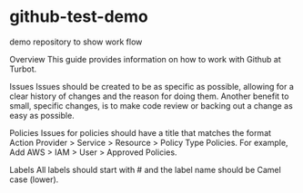 # github-test-demo
demo repository to show work flow

Overview
This guide provides information on how to work with Github at Turbot.

Issues
Issues should be created to be as specific as possible, allowing for a clear history of changes and the reason for doing them. Another benefit to small, specific changes, is to make code review or backing out a change as easy as possible.

Policies
Issues for policies should have a title that matches the format Action Provider > Service > Resource > Policy Type Policies. For example, Add AWS > IAM > User > Approved Policies.

Labels
All labels should start with # and the label name should be Camel case (lower).

